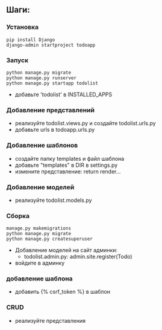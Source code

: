 ## Шаги:

### Установка

```console
pip install Django
django-admin startproject todoapp
```

### Запуск

```console
python manage.py migrate
python manage.py runserver
python manage.py startapp todolist
```

- добавьте 'todolist' в INSTALLED_APPS

### Добавление представлений
- реализуйте todolist.views.py и создайте todolist.urls.py
- добавьте urls в todoapp.urls.py

### Добавление шаблонов
- создайте папку templates и файл шаблона
- добавьте "templates" в DIR в settings.py
- измените представление: return render...

### Добавление моделей
- реализуйте todolist.models.py

### Сборка
```console
manage.py makemigrations
python manage.py migrate
python manage.py createsuperuser
```

- Добавление моделей на сайт админки:
    - todolist.admin.py: admin.site.register(Todo)
- войдите в админку

### добавление шаблона
- добавить {% csrf_token %} в шаблон

### CRUD
- реализуйте представления